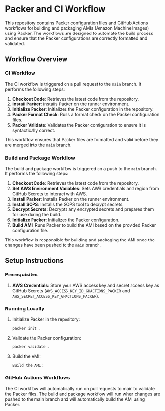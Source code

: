 # Packer and CI Workflow

This repository contains Packer configuration files and GitHub Actions workflows for building and packaging AMIs (Amazon Machine Images) using Packer. The workflows are designed to automate the build process and ensure that the Packer configurations are correctly formatted and validated.

## Workflow Overview

### CI Workflow

The CI workflow is triggered on a pull request to the `main` branch. It performs the following steps:

1. **Checkout Code**: Retrieves the latest code from the repository.
2. **Install Packer**: Installs Packer on the runner environment.
3. **Initialize Packer**: Initializes the Packer configuration in the repository.
4. **Packer Format Check**: Runs a format check on the Packer configuration files.
5. **Packer Validate**: Validates the Packer configuration to ensure it is syntactically correct.

This workflow ensures that Packer files are formatted and valid before they are merged into the `main` branch.

### Build and Package Workflow

The build and package workflow is triggered on a push to the `main` branch. It performs the following steps:

1. **Checkout Code**: Retrieves the latest code from the repository.
2. **Set AWS Environment Variables**: Sets AWS credentials and region from GitHub Secrets to interact with AWS.
3. **Install Packer**: Installs Packer on the runner environment.
4. **Install SOPS**: Installs the SOPS tool to decrypt secrets.
5. **Decrypt Secrets**: Decrypts any encrypted secrets and prepares them for use during the build.
6. **Initialize Packer**: Initializes the Packer configuration.
7. **Build AMI**: Runs Packer to build the AMI based on the provided Packer configuration file.

This workflow is responsible for building and packaging the AMI once the changes have been pushed to the `main` branch.

## Setup Instructions

### Prerequisites

1. **AWS Credentials**: Store your AWS access key and secret access key as GitHub Secrets (`AWS_ACCESS_KEY_ID_GHACTIONS_PACKER` and `AWS_SECRET_ACCESS_KEY_GHACTIONS_PACKER`).

### Running Locally

1. Initialize Packer in the repository:
   ```bash
   packer init .
   ```
2. Validate the Packer configuration:
   ```bash
   packer validate .
   ```
3. Build the AMI:
   ```bash
   Build the AMI:
   ```

### GitHub Actions Workflows

The CI workflow will automatically run on pull requests to main to validate the Packer files.
The build and package workflow will run when changes are pushed to the main branch and will automatically build the AMI using Packer.

